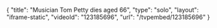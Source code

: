 {
    "title": "Musician Tom Petty dies aged 66",
    "type": "solo",
    "layout": "iframe-static",
    "videoId": "123185696",
    "url": "\/tvpembed\/123185696"
}